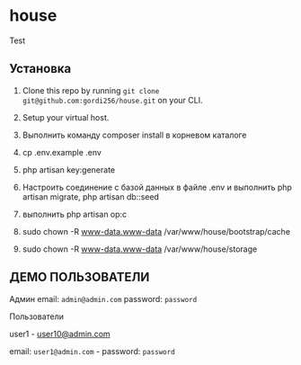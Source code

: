# house
Test 

## Установка


1. Clone this repo by running `git clone git@github.com:gordi256/house.git` on your CLI.
2. Setup your virtual host.
3. Выполнить команду composer install в корневом каталоге
4. cp .env.example .env
5. php artisan key:generate

6. Настроить соединение с базой данных в файле .env и выполнить  php artisan migrate,  php artisan db::seed

7. выполнить php artisan op:c 
8. sudo chown -R www-data.www-data /var/www/house/bootstrap/cache
9. sudo chown -R www-data.www-data /var/www/house/storage

## ДЕМО ПОЛЬЗОВАТЕЛИ

Админ
email: `admin@admin.com`
password: `password`

Пользователи 

user1 - user10@admin.com

email: `user1@admin.com`  - 
password: `password`

